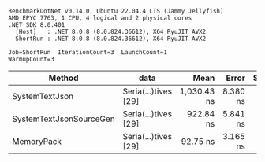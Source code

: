 ```

BenchmarkDotNet v0.14.0, Ubuntu 22.04.4 LTS (Jammy Jellyfish)
AMD EPYC 7763, 1 CPU, 4 logical and 2 physical cores
.NET SDK 8.0.401
  [Host]   : .NET 8.0.8 (8.0.824.36612), X64 RyuJIT AVX2
  ShortRun : .NET 8.0.8 (8.0.824.36612), X64 RyuJIT AVX2

Job=ShortRun  IterationCount=3  LaunchCount=1  
WarmupCount=3  

```
| Method                  | data                 | Mean        | Error    | StdDev   | Min         | Max         | Gen0   | Allocated |
|------------------------ |--------------------- |------------:|---------:|---------:|------------:|------------:|-------:|----------:|
| SystemTextJson          | Seria(...)tives [29] | 1,030.43 ns | 8.380 ns | 0.459 ns | 1,029.94 ns | 1,030.85 ns | 0.0038 |     464 B |
| SystemTextJsonSourceGen | Seria(...)tives [29] |   922.84 ns | 5.841 ns | 0.320 ns |   922.49 ns |   923.13 ns | 0.0067 |     568 B |
| MemoryPack              | Seria(...)tives [29] |    92.75 ns | 3.165 ns | 0.173 ns |    92.55 ns |    92.87 ns | 0.0014 |     120 B |
